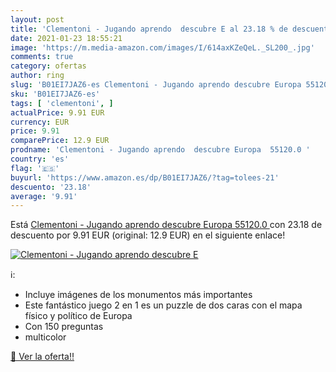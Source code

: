 ```yaml
---
layout: post
title: 'Clementoni - Jugando aprendo  descubre E al 23.18 % de descuento'
date: 2021-01-23 18:55:21
image: 'https://m.media-amazon.com/images/I/614axKZeQeL._SL200_.jpg'
comments: true
category: ofertas
author: ring
slug: 'B01EI7JAZ6-es Clementoni - Jugando aprendo descubre Europa 55120.0'
sku: 'B01EI7JAZ6-es'
tags: [ 'clementoni', ]
actualPrice: 9.91 EUR
currency: EUR
price: 9.91
comparePrice: 12.9 EUR
prodname: 'Clementoni - Jugando aprendo  descubre Europa  55120.0 '
country: 'es'
flag: '🇪🇸'
buyurl: 'https://www.amazon.es/dp/B01EI7JAZ6/?tag=tolees-21'
descuento: '23.18'
average: '9.91'
---
```


Está [Clementoni - Jugando aprendo  descubre Europa  55120.0 ](https://www.amazon.es/dp/B01EI7JAZ6/?tag=tolees-21) con 23.18 de descuento por 9.91 EUR (original: 12.9 EUR) en el siguiente enlace!

[![Clementoni - Jugando aprendo  descubre E](https://m.media-amazon.com/images/I/614axKZeQeL._SL200_.jpg)](https://www.amazon.es/dp/B01EI7JAZ6/?tag=tolees-21)

ℹ️:

- Incluye imágenes de los monumentos más importantes
- Este fantástico juego 2 en 1 es un puzzle de dos caras con el mapa físico y político de Europa
- Con 150 preguntas
- multicolor

[🛒 Ver la oferta!!](https://www.amazon.es/dp/B01EI7JAZ6/?tag=tolees-21)
